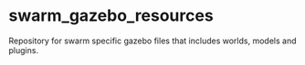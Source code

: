 # swarm_gazebo_resources

Repository for swarm specific gazebo files that includes worlds, models and plugins.